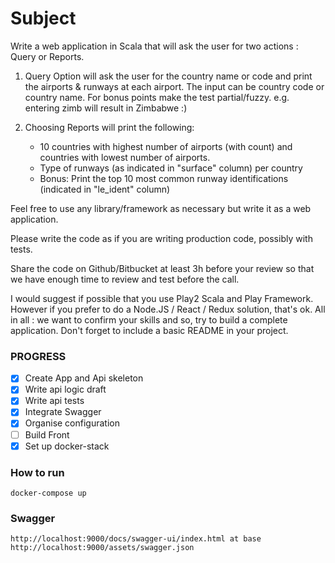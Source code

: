 # Subject

Write a web application in Scala that will ask the user for two actions : Query or Reports.

1. Query Option will ask the user for the country name or code and print the airports & runways at each airport. 
The input can be country code or country name. For bonus points make the test partial/fuzzy. e.g. entering zimb will result in Zimbabwe :)

2. Choosing Reports will print the following:

    - 10 countries with highest number of airports (with count) and countries with lowest number of airports.
    - Type of runways (as indicated in "surface" column) per country
    - Bonus: Print the top 10 most common runway identifications (indicated in "le_ident" column)
​

Feel free to use any library/framework as necessary but write it as a web application.

Please write the code as if you are writing production code, possibly with tests.

Share the code on Github/Bitbucket at least 3h before your review so that we have enough time to review and test before the call.


I would suggest if possible that you use Play2 Scala and Play Framework. However if you prefer to do a Node.JS / React / Redux solution, that's ok.
All in all : we want to confirm your skills and so, try to build a complete application. Don't forget to include a basic README in your project.

### PROGRESS

- [X] Create App and Api skeleton
- [X] Write api logic draft
- [X] Write api tests
- [X] Integrate Swagger
- [X] Organise configuration
- [ ] Build Front
- [X] Set up docker-stack

### How to run
```
docker-compose up
```

### Swagger
```http request
http://localhost:9000/docs/swagger-ui/index.html at base http://localhost:9000/assets/swagger.json
```
